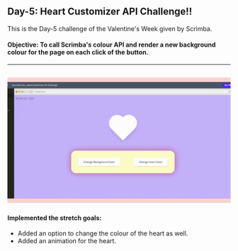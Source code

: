 ## Day-5: Heart Customizer API Challenge!!
This is the Day-5 challenge of the Valentine's Week given by Scrimba.
#### Objective: To call Scrimba's colour API and render a new background colour for the page on each click of the button.
---
![](https://github.com/mou123das/Scrimba-Challenge-Weeks/blob/main/Valentine's%20Week%20Challenges/Day-5/Walkthrough%20video.gif)
---
#### Implemented the stretch goals: 
* Added an option to change the colour of the heart as well.
* Added an animation for the heart.
